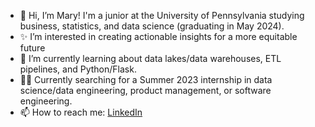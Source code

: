 - 🤍 Hi, I’m Mary! I'm a junior at the University of Pennsylvania studying business, statistics, and data science (graduating in May 2024).
- ✨ I’m interested in creating actionable insights for a more equitable future
- 🌱 I’m currently learning about data lakes/data warehouses, ETL pipelines, and Python/Flask.
- ✍🏻 Currently searching for a Summer 2023 internship in data science/data engineering, product management, or software engineering.
- 📫 How to reach me: <a href="https://www.linkedin.com/in/mxumary/">LinkedIn</a>

<!---
mxumary/mxumary is a ✨ special ✨ repository because its `README.md` (this file) appears on your GitHub profile.
You can click the Preview link to take a look at your changes.
--->
